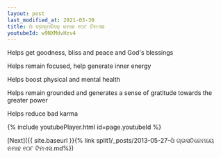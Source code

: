 ```yaml
---
layout: post
last_modified_at: 2021-03-30
title: ଓଁ ବ୍ରହ୍ମବିଡ଼େ ନମାହ ୧୦୮ ଟିମଏସ
youtubeId: w9NXMdvHzv4
---
```

 
 
Helps get goodness, bliss and peace and God's blessings
 
Helps remain focused, help generate inner energy 
 
Helps boost physical and mental health 
 
Helps remain grounded and generates a sense of gratitude towards the greater power 
 
Helps reduce bad karma
 
 
 
 


{% include youtubePlayer.html id=page.youtubeId %}
 
[Next]({{ site.baseurl }}{% link  split1/_posts/2013-05-27-ଓଁ ଗ୍ଭସତିନେମୟେ ନମାହ ୧୦୮ ଟିମଏସ.md%})
 
